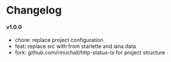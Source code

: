 # Changelog

#### v1.0.0

- chore: replace project configuration
- feat: replace src with from starlette and iana data
- fork: github.com/rmuchall/http-status-ts for project structure
